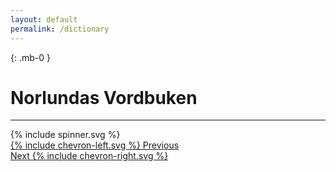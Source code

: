 ```yaml
---
layout: default
permalink: /dictionary
---
```


{: .mb-0 }
# <span class="light-copy">Norlundas</span> **Vordbuken**

<div id="dictionary-count"></div>

---

<div id="dictionary-content" class="dictionary-content loading mb-36">
  {% include spinner.svg %}
</div>

<section id="dictionary-nav" class="hide flex justify-content-space-between align-items-center py-12">
  <div class="flex justify-content-flex-start">
    <a id="dictionary-prev-link" class="prev-next-link py-6 pl-4 pr-12 flex justify-content-space-between align-items-center flex-gap-1" href="#">
      {% include chevron-left.svg %}
      Previous
    </a>
  </div>

  <div class="flex justify-content-flex-end">
    <a id="dictionary-next-link" class="prev-next-link py-6 pr-4 pl-12 flex justify-content-space-between align-items-center flex-gap-1" href="#">
      Next
      {% include chevron-right.svg %}
    </a>
  </div>
</section>
